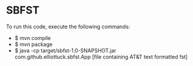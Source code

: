 # SBFST

To run this code, execute the following commands:
<ul>
   <li>$ mvn compile</li>
   <li>$ mvn package</li>
   <li>$ java -cp target/sbfst-1.0-SNAPSHOT.jar com.github.elliottuck.sbfst.App [file containing AT&T text formatted fst]</li>
</ul>
